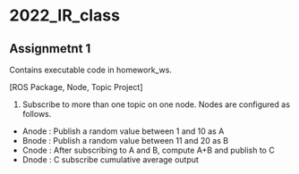 # 2022_IR_class

## Assignmetnt 1
Contains executable code in homework_ws.

[ROS Package, Node, Topic Project] 
1. Subscribe to more than one topic on one node. Nodes are configured as follows.
 - Anode : Publish a random value between 1 and 10 as A
 - Bnode : Publish a random value between 11 and 20 as B
 - Cnode : After subscribing to A and B, compute A+B and publish to C
 - Dnode : C subscribe cumulative average output
